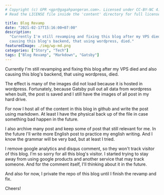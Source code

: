 ```yaml
---
# Copyright (c) GPR <gpr@gagahpangeran.com>. Licensed under CC-BY-NC 4.0.
# Read the LICENSE file inside the 'content' directory for full license text.

title: Blog Revamp
date: "2021-02-17T15:16:00+07:00"
description:
  "Currently I'm still revamping and fixing this blog after my VPS died and also
  causing this blog's backend, that using wordpress, died."
featuredImage: ./img/wp-md.png
categories: ["Story", "Tech"]
tags: ["Blog Revamp", "Markdown", "Gatsby"]
---
```


Currently I'm still revamping and fixing this blog after my VPS died and also
causing this blog's backend, that using wordpress, died.

The effect is many of the images did not load because it is hosted in wordpress.
Fortunately, because Gatsby pull out all data from wordpress when built, the
post is saved and I still have the images of all post in my hard drive.

For now I host all of the content in this blog in github and write the post
using markdown. At least I have the physical back up of the file in case
something bad happen in the future.

I also archive many post and keep some of post that still relevant for me. In
the future I'll write more English post to practice my english writing. And I
know the grammar will be very bad, but at least I tried.

I remove google analytics and disqus comment, so they won't track visitor of
this blog. I'm so sorry for all this blog's visitor. I started trying to stay
away from using google products and another service that may track someone. And
for the comment itself, I'll thinking about it in the future.

And also for now, I private the repo of this blog until I finish the revamp and
fix.

Cheers!
